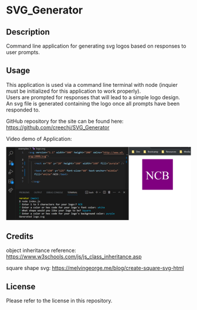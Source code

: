 # SVG_Generator

## Description

Command line application for generating svg logos based on responses to user prompts.

## Usage

This application is used via a command line terminal with node (inquier must be initialized for this application to work properly).  
Users are prompted for responses that will lead to a simple logo design.  
An svg file is generated containing the logo once all prompts have been responded to.

GitHub repository for the site can be found here: https://github.com/creechj/SVG_Generator

Video demo of Application:
 


![Screenshot of Application](/assets/SVG_Generator_Screenshot.png)


## Credits
 
 object inheritance reference:
 https://www.w3schools.com/js/js_class_inheritance.asp

 square shape svg:
 https://melvingeorge.me/blog/create-square-svg-html


## License

Please refer to the license in this repository.